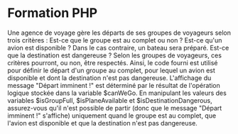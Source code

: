 # Formation PHP

Une agence de voyage gère les départs de ses groupes de voyageurs selon trois critères :
Est-ce que le groupe est au complet ou non ?
Est-ce qu'un avion est disponible ? Dans le cas contraire, un bateau sera préparé.
Est-ce que la destination est dangereuse ?
Selon les groupes de voyageurs, ces critères pourront, ou non, être respectés. Ainsi, le code fourni est utilisé pour définir le départ d'un groupe au complet, pour lequel un avion est disponible et dont la destination n'est pas dangereuse.
L'affichage du message "Départ imminent !" est déterminé par le résultat de l'opération logique stockée dans la variable $canWeGo. En manipulant les valeurs des variables $isGroupFull, $isPlaneAvailable et $isDestinationDangerous, assurez-vous qu'il n'est possible de partir (donc que le message "Départ imminent !" s'affiche) uniquement quand le groupe est au complet, que l'avion est disponible et que la destination n'est pas dangereuse.
